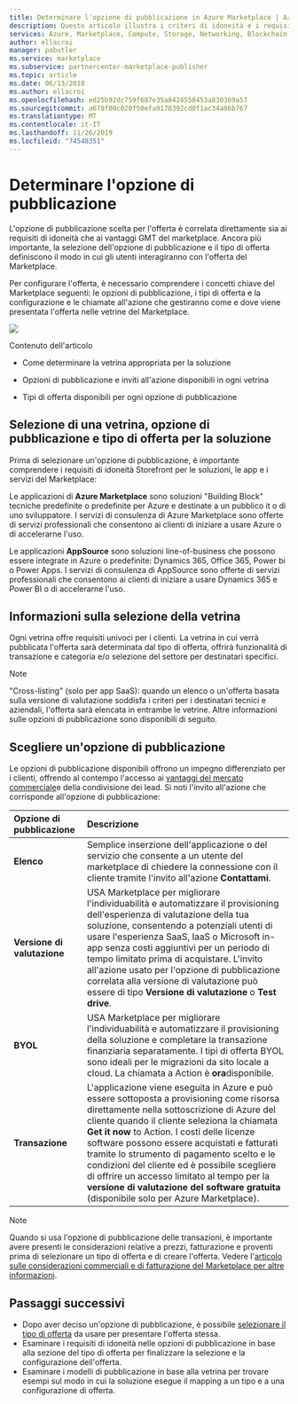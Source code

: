 ```yaml
---
title: Determinare l'opzione di pubblicazione in Azure Marketplace | Azure
description: Questo articolo illustra i criteri di idoneità e i requisiti di pubblicazione per i partner che vogliono comprendere come pubblicare le app in Microsoft Azure Marketplace.
services: Azure, Marketplace, Compute, Storage, Networking, Blockchain, Security
author: ellacroi
manager: pabutler
ms.service: marketplace
ms.subservice: partnercenter-marketplace-publisher
ms.topic: article
ms.date: 06/13/2018
ms.author: ellacroi
ms.openlocfilehash: ed25b92dc759f687e35a8424558453a830369a57
ms.sourcegitcommit: a678f00c020f50efa9178392cd0f1ac34a86b767
ms.translationtype: MT
ms.contentlocale: it-IT
ms.lasthandoff: 11/26/2019
ms.locfileid: "74548351"
---
```

# <a name="determine-your-publishing-option"></a>Determinare l'opzione di pubblicazione
L'opzione di pubblicazione scelta per l'offerta è correlata direttamente sia ai requisiti di idoneità che ai vantaggi GMT del marketplace. Ancora più importante, la selezione dell'opzione di pubblicazione e il tipo di offerta definiscono il modo in cui gli utenti interagiranno con l'offerta del Marketplace.

Per configurare l'offerta, è necessario comprendere i concetti chiave del Marketplace seguenti: le opzioni di pubblicazione, i tipi di offerta e la configurazione e le chiamate all'azione che gestiranno come e dove viene presentata l'offerta nelle vetrine del Marketplace.

![](./media/marketplace-publishers-guide/storefronts_options_table.png)


Contenuto dell'articolo
<ul><li>    Come determinare la vetrina appropriata per la soluzione </ul></li>
<ul><li>    Opzioni di pubblicazione e inviti all'azione disponibili in ogni vetrina </ul></li>
<ul><li>    Tipi di offerta disponibili per ogni opzione di pubblicazione </ul></li>


## <a name="selecting-a-storefront-publishing-option-and-offer-type-for-your-solution"></a>Selezione di una vetrina, opzione di pubblicazione e tipo di offerta per la soluzione

Prima di selezionare un'opzione di pubblicazione, è importante comprendere i requisiti di idoneità Storefront per le soluzioni, le app e i servizi del Marketplace:

Le applicazioni di **Azure Marketplace** sono soluzioni "Building Block" tecniche predefinite o predefinite per Azure e destinate a un pubblico it o di uno sviluppatore. I servizi di consulenza di Azure Marketplace sono offerte di servizi professionali che consentono ai clienti di iniziare a usare Azure o di accelerarne l'uso.

Le applicazioni **AppSource** sono soluzioni line-of-business che possono essere integrate in Azure o predefinite: Dynamics 365, Office 365, Power bi o Power Apps. I servizi di consulenza di AppSource sono offerte di servizi professionali che consentono ai clienti di iniziare a usare Dynamics 365 e Power BI o di accelerarne l'uso.


## <a name="understand-storefront-selection"></a>Informazioni sulla selezione della vetrina

Ogni vetrina offre requisiti univoci per i clienti. La vetrina in cui verrà pubblicata l'offerta sarà determinata dal tipo di offerta, offrirà funzionalità di transazione e categoria e/o selezione del settore per destinatari specifici. 

>[!Note]
>"Cross-listing" (solo per app SaaS): quando un elenco o un'offerta basata sulla versione di valutazione soddisfa i criteri per i destinatari tecnici e aziendali, l'offerta sarà elencata in entrambe le vetrine. Altre informazioni sulle opzioni di pubblicazione sono disponibili di seguito.

## <a name="choose-a-publishing-option"></a>Scegliere un'opzione di pubblicazione

Le opzioni di pubblicazione disponibili offrono un impegno differenziato per i clienti, offrendo al contempo l'accesso ai [vantaggi del mercato commerciale](https://docs.microsoft.com/azure/marketplace/gtm-your-marketplace-benefits)e della condivisione dei lead.  Si noti l'invito all'azione che corrisponde all'opzione di pubblicazione:

| **Opzione di pubblicazione**    | **Descrizione**  |
| :------------------- | :-------------------|
| **Elenco** | Semplice inserzione dell'applicazione o del servizio che consente a un utente del marketplace di chiedere la connessione con il cliente tramite l'invito all'azione **Contattami**. |
| **Versione di valutazione** | USA Marketplace per migliorare l'individuabilità e automatizzare il provisioning dell'esperienza di valutazione della tua soluzione, consentendo a potenziali utenti di usare l'esperienza SaaS, IaaS o Microsoft in-app senza costi aggiuntivi per un periodo di tempo limitato prima di acquistare. L'invito all'azione usato per l'opzione di pubblicazione correlata alla versione di valutazione può essere di tipo **Versione di valutazione** o **Test drive**. |
|**BYOL**  |USA Marketplace per migliorare l'individuabilità e automatizzare il provisioning della soluzione e completare la transazione finanziaria separatamente. I tipi di offerta BYOL sono ideali per le migrazioni da sito locale a cloud. La chiamata a Action è **ora**disponibile.
| **Transazione** | L'applicazione viene eseguita in Azure e può essere sottoposta a provisioning come risorsa direttamente nella sottoscrizione di Azure del cliente quando il cliente seleziona la chiamata **Get it now** to Action. I costi delle licenze software possono essere acquistati e fatturati tramite lo strumento di pagamento scelto e le condizioni del cliente ed è possibile scegliere di offrire un accesso limitato al tempo per la **versione di valutazione del software gratuita** (disponibile solo per Azure Marketplace). |

>[!Note]
>Quando si usa l'opzione di pubblicazione delle transazioni, è importante avere presenti le considerazioni relative a prezzi, fatturazione e proventi prima di selezionare un tipo di offerta e di creare l'offerta. Vedere l'[articolo sulle considerazioni commerciali e di fatturazione del Marketplace per altre informazioni](./marketplace-commercial-transaction-capabilities-and-considerations.md).

## <a name="next-steps"></a>Passaggi successivi

*   Dopo aver deciso un'opzione di pubblicazione, è possibile [selezionare il tipo di offerta](./publisher-guide-by-offer-type.md) da usare per presentare l'offerta stessa.
*   Esaminare i requisiti di idoneità nelle opzioni di pubblicazione in base alla sezione del tipo di offerta per finalizzare la selezione e la configurazione dell'offerta.
*   Esaminare i modelli di pubblicazione in base alla vetrina per trovare esempi sul modo in cui la soluzione esegue il mapping a un tipo e a una configurazione di offerta.



